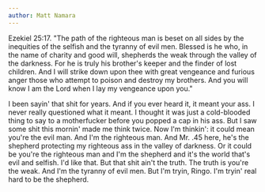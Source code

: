 ```yaml
---
author: Matt Namara
---
```

Ezekiel 25:17. "The path of the righteous man is beset on all sides by the inequities of the selfish and the tyranny of evil men. Blessed is he who, in the name of charity and good will, shepherds the weak through the valley of the darkness. For he is truly his brother's keeper and the finder of lost children. And I will strike down upon thee with great vengeance and furious anger those who attempt to poison and destroy my brothers. And you will know I am the Lord when I lay my vengeance upon you."


I been sayin' that shit for years. And if you ever heard it, it meant your ass. I never really questioned what it meant. I thought it was just a cold-blooded thing to say to a motherfucker before you popped a cap in his ass. But I saw some shit this mornin' made me think twice. Now I'm thinkin': it could mean you're the evil man. And I'm the righteous man. And Mr. .45 here, he's the shepherd protecting my righteous ass in the valley of darkness. Or it could be you're the righteous man and I'm the shepherd and it's the world that's evil and selfish. I'd like that. But that shit ain't the truth. The truth is you're the weak. And I'm the tyranny of evil men. But I'm tryin, Ringo. I'm tryin' real hard to be the shepherd.
